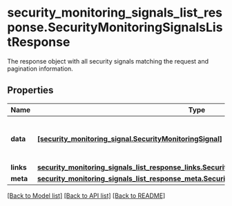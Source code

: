 # security_monitoring_signals_list_response.SecurityMonitoringSignalsListResponse

The response object with all security signals matching the request and pagination information.
## Properties
Name | Type | Description | Notes
------------ | ------------- | ------------- | -------------
**data** | [**[security_monitoring_signal.SecurityMonitoringSignal]**](SecurityMonitoringSignal.md) | An array of security signals matching the request. | [optional] 
**links** | [**security_monitoring_signals_list_response_links.SecurityMonitoringSignalsListResponseLinks**](SecurityMonitoringSignalsListResponseLinks.md) |  | [optional] 
**meta** | [**security_monitoring_signals_list_response_meta.SecurityMonitoringSignalsListResponseMeta**](SecurityMonitoringSignalsListResponseMeta.md) |  | [optional] 

[[Back to Model list]](README.md#documentation-for-models) [[Back to API list]](README.md#documentation-for-api-endpoints) [[Back to README]](README.md)



